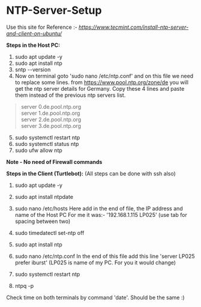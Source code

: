 # NTP-Server-Setup


Use this site for Reference :- *https://www.tecmint.com/install-ntp-server-and-client-on-ubuntu/*

**Steps in the Host PC:**
1) sudo apt update -y
2) sudo apt install ntp 
3) sntp --version
4) Now on terminal goto 'sudo nano /etc/ntp.conf' and on this file we need to replace some lines.
from https://www.pool.ntp.org/zone/de you will get the ntp server details for Germany. Copy these 4 lines and paste them instead of the previous ntp servers list.

> server 0.de.pool.ntp.org<br/>server 1.de.pool.ntp.org<br/>server 2.de.pool.ntp.org<br/>server 3.de.pool.ntp.org

5) sudo systemctl restart ntp
6) sudo systemctl status ntp
7) sudo ufw allow ntp

**Note - No need of Firewall commands** 

**Steps in the Client (Turtlebot):** 
(All steps can be done with ssh also)
1) sudo apt update -y
2) sudo apt install ntpdate
3) sudo nano /etc/hosts
Here add in the end of file, the IP address and name of the Host PC
For me it was:- '192.168.1.115  LP025'
(use tab for spacing between two) 

4) sudo timedatectl set-ntp off
5) sudo apt install ntp
6) sudo nano /etc/ntp.conf
In the end of this file add this line 'server LP025 prefer iburst'
(LP025 is name of my PC. For you it would change)
7) sudo systemctl restart ntp
8) ntpq -p

Check time on both terminals by command 'date'. Should be the same :)
